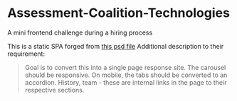 # Assessment-Coalition-Technologies
A mini frontend challenge during a hiring process

This is a static SPA forged from [this psd file](https://recruiting1.s3.us-west-1.amazonaws.com/skills-test/PSDs/CT_SkillTest_v3.psd)
Additional description to their requirement:

> Goal is to convert this into a single page response site. The carousel should be responsive. On mobile, the tabs should be converted to an accordion. History, team - these are internal links in the page to their respective sections.
